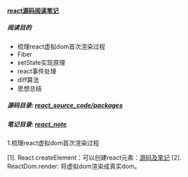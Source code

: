 #### [react源码阅读笔记](https://github.com/RongMine/webpack-with-react/tree/react-source-code "地址")
##### 阅读目的
- 梳理react虚拟dom首次渲染过程
- Fiber
- setState实现原理
- react事件处理
- diff算法
- 思想总结

##### 源码目录: [react_source_code/packages](https://github.com/RongMine/webpack-with-react/tree/react-source-code/react_souce_code/packages)
##### 笔记目录: [react_note](https://github.com/RongMine/webpack-with-react/tree/react-source-code/react_note)

1.梳理react虚拟dom首次渲染过程

  [1]. React.createElement：可以创建react元素：[源码及笔记](https://github.com/RongMine/webpack-with-react/blob/react-source-code/react_note/ReactElement.js)
  [2]. ReactDom.render: 将虚拟dom渲染成真实dom。